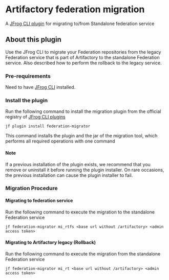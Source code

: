 # Artifactory federation migration
A [JFrog CLI plugin](https://www.jfrog.com/confluence/display/CLI/JFrog+CLI#JFrogCLI-JFrogCLIPlugins) for migrating to/from Standalone federation service

## About this plugin
Use the JFrog CLI to migrate your Federation repositories from the legacy Federation service that is part of Artifactory to the standalone Federation service.
Also described how to perform the rollback to the legacy service.

### Pre-requirements
Need to have [JFrog CLI](https://docs.jfrog-applications.jfrog.io/jfrog-applications/jfrog-cli) installed.

### Install the plugin
Run the following command to install the migration plugin from the official registry of [JFrog CLI plugins](https://docs.jfrog-applications.jfrog.io/jfrog-applications/jfrog-cli#JFrogCLI-JFrogCLIPlugins)

`jf plugin install federation-migrator`

This command installs the plugin and the jar of the migration tool, which performs all required operations with one command
#### Note
If a previous installation of the plugin exists, we recommend that you remove or uninstall it before running the plugin installer. On rare occasions, the previous installation can cause the plugin installer to fail.

### Migration Procedure

#### Migrating to federation service

Run the following command to execute the migration to the standalone Federation service

`jf federation-migrator mi_rtfs <base url without /artifactory> <admin access token>`

#### Migrating to Artifactory legacy (Rollback)

Run the following command to execute the migration from the standalone Federation service

`jf federation-migrator mi_rt <base url without /artifactory> <admin access token>`
